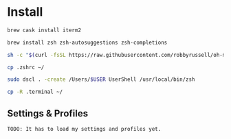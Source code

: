 # Install
```bash
brew cask install iterm2

brew install zsh zsh-autosuggestions zsh-completions

sh -c "$(curl -fsSL https://raw.githubusercontent.com/robbyrussell/oh-my-zsh/master/tools/install.sh)"

cp .zshrc ~/

sudo dscl . -create /Users/$USER UserShell /usr/local/bin/zsh

cp -R .terminal ~/
```

## Settings & Profiles
`TODO: It has to load my settings and profiles yet.`

